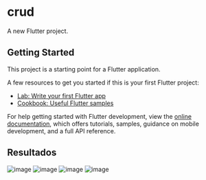 # crud

A new Flutter project.

## Getting Started

This project is a starting point for a Flutter application.

A few resources to get you started if this is your first Flutter project:

- [Lab: Write your first Flutter app](https://docs.flutter.dev/get-started/codelab)
- [Cookbook: Useful Flutter samples](https://docs.flutter.dev/cookbook)

For help getting started with Flutter development, view the
[online documentation](https://docs.flutter.dev/), which offers tutorials,
samples, guidance on mobile development, and a full API reference.


## Resultados
![image](https://github.com/aecortega/Ulll-act3-0453/assets/143548446/8f44f49e-9c93-4395-ad14-f4521c64537f)
![image](https://github.com/aecortega/Ulll-act3-0453/assets/143548446/c5e4490f-d738-4f32-9115-8a56b4b55d48)
![image](https://github.com/aecortega/Ulll-act3-0453/assets/143548446/81649c9c-f0fc-4cc3-a74f-873fe41e7f30)
![image](https://github.com/aecortega/Ulll-act3-0453/assets/143548446/78882553-ecb7-4509-83d0-5b0e09d7779b)

